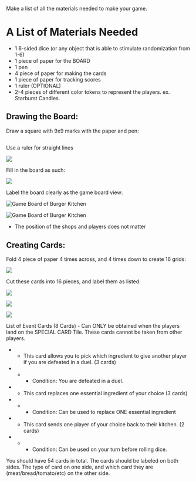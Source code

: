 
Make a list of all the materials needed to make your game.

# A List of Materials Needed

* 1 6-sided dice (or any object that is able to stimulate randomization from 1-6)
* 1 piece of paper for the BOARD 
* 1 pen
* 4 piece of paper for making the cards
* 1 piece of paper for tracking scores
* 1 ruler (OPTIONAL)
* 2-4 pieces of different color tokens to represent the players. ex. Starburst Candies.

## Drawing the Board:

Draw a square with 9x9 marks with the paper and pen:
##
Use a ruler for straight lines

![](images/board1.jpg)

Fill in the board as such: 

![](images/board2.jpg)

Label the board clearly as the game board view: 

![Game Board of Burger Kitchen](images/boardview.jpg)

![Game Board of Burger Kitchen](images/board3.jpg)

* The position of the shops and players does not matter

## Creating Cards:

Fold 4 piece of paper 4 times across, and 4 times down to create 16 grids:

![](images/card1.jpg)

Cut these cards into 16 pieces, and label them as listed:

![](images/card2.jpg)

![](images/essentialcards.jpg)

![](images/extracard.jpg)

List of Event Cards (8 Cards) - Can ONLY be obtained when the players land on the SPECIAL CARD Tile. These cards cannot be taken from other players.

* * This card allows you to pick which ingredient to give another player if you are defeated in a duel. (3 cards)
* * * Condition: You are defeated in a duel. 

* * This card replaces one essential ingredient of your choice (3 cards)
* * * Condition: Can be used to replace ONE essential ingredient

* * This card sends one player of your choice back to their kitchen. (2 cards)

* * * Condition: Can be used on your turn before rolling dice.

You should have 54 cards in total. The cards should be labeled on both sides. The type of card on one side, and which card they are (meat/bread/tomato/etc) on the other side. 